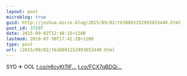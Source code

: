 ```yaml
---
layout: post
microblog: true
guid: http://joshua.micro.blog/2015/09/02/t638891152993853440.html
post_id: 37297
date: 2015-09-02T12:48:15+1100
lastmod: 2019-07-30T17:41:28+1100
type: post
url: /2015/09/02/t638891152993853440.html
---
```

SYD ✈ ️OOL [t.co/n6cyKtTtF...](http://t.co/n6cyKtTtFC) [t.co/FCX7qBDQi...](http://t.co/FCX7qBDQic)
